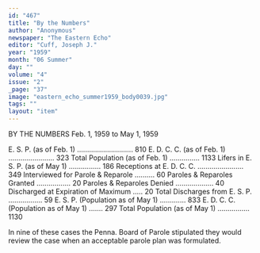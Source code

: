 ```yaml
---
id: "467"
title: "By the Numbers"
author: "Anonymous"
newspaper: "The Eastern Echo"
editor: "Cuff, Joseph J."
year: "1959"
month: "06 Summer"
day: ""
volume: "4"
issue: "2"
_page: "37"
image: "eastern_echo_summer1959_body0039.jpg"
tags: ""
layout: "item"
---
```

BY THE NUMBERS
Feb. 1, 1959 to May 1, 1959

E. S. P. (as of Feb. 1) ............................ 810
E. D. C. C. (as of Feb. 1) ....................... 323
Total Population (as of Feb. 1) ............... 1133
Lifers in E. S. P. (as of May 1) ................ 186
Receptions at E. D. C. C. ....................... 349
Interviewed for Parole & Reparole .......... 60
Paroles & Reparoles Granted ................. 20
Paroles & Reparoles Denied ................... 40
Discharged at Expiration of Maximum ..... 20
Total Discharges from E. S. P. ................. 59
E. S. P. (Population as of May 1) ............. 833
E. D. C. C. (Population as of May 1) ....... 297
Total Population (as of May 1) ................ 1130

In nine of these cases the Penna. Board of
Parole stipulated they would review the case when
an acceptable parole plan was formulated.
